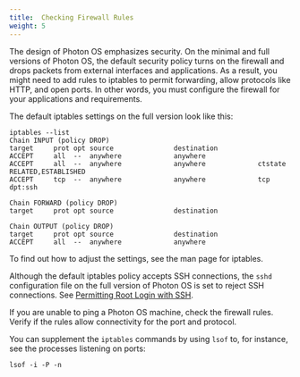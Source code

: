```yaml
---
title:  Checking Firewall Rules
weight: 5
---
```


The design of Photon OS emphasizes security. On the minimal and full versions of Photon OS, the default security policy turns on the firewall and drops packets from external interfaces and  applications. As a result, you might need to add rules to iptables to permit forwarding, allow protocols like HTTP, and open ports. In other words, you must configure the firewall for your applications and requirements. 

The default iptables settings on the full version look like this:

	iptables --list
	Chain INPUT (policy DROP)
	target     prot opt source               destination
	ACCEPT     all  --  anywhere             anywhere
	ACCEPT     all  --  anywhere             anywhere             ctstate RELATED,ESTABLISHED
	ACCEPT     tcp  --  anywhere             anywhere             tcp dpt:ssh

	Chain FORWARD (policy DROP)
	target     prot opt source               destination

	Chain OUTPUT (policy DROP)
	target     prot opt source               destination
	ACCEPT     all  --  anywhere             anywhere


To find out how to adjust the settings, see the man page for iptables. 

Although the default iptables policy accepts SSH connections, the `sshd` configuration file on the full version of Photon OS is set to reject SSH connections. See [Permitting Root Login with SSH](../../solutions-to-common-problems/permitting-root-login-with-ssh/).

If you are unable to ping a Photon OS machine, check the firewall rules. Verify if the rules allow connectivity for the port and protocol. 

You can supplement the `iptables` commands by using `lsof` to, for instance, see the processes listening on ports: 

	lsof -i -P -n
